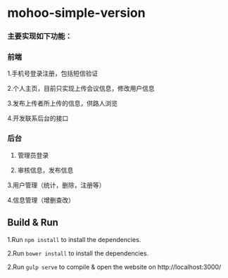 # mohoo-simple-version

### 主要实现如下功能：
 
### 前端

1.手机号登录注册，包括短信验证

2.个人主页，目前只实现上传会议信息，修改用户信息

3.发布上传者所上传的信息，供路人浏览

4.开发联系后台的接口

### 后台

1. 管理员登录

2. 审核信息，发布信息

3.用户管理（统计，删除，注册等）

4.信息管理（增删查改）




## Build & Run

1.Run `npm install` to install the dependencies.

2.Run `bower install` to install the dependencies.

2.Run `gulp serve` to compile & open the website on http://localhost:3000/
